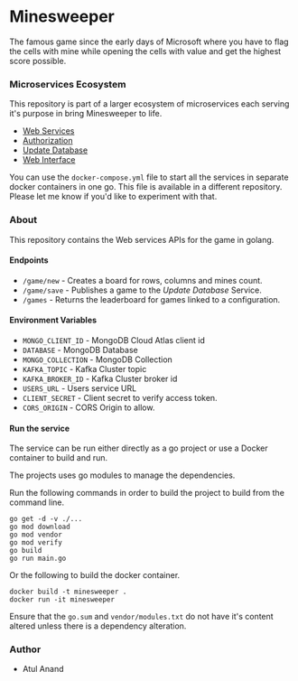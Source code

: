 # Minesweeper

The famous game since the early days of Microsoft where you have to flag the cells with mine while opening the cells with value and get the highest score possible.

### Microservices Ecosystem
This repository is part of a larger ecosystem of microservices each serving it's purpose in bring Minesweeper to life.

- [Web Services](https://github.com/atulanand206/minesweeper)
- [Authorization](https://github.com/atulanand206/users)
- [Update Database](https://github.com/atulanand206/ms-db-publisher)
- [Web Interface](https://github.com/atulanand206/mines)

You can use the `docker-compose.yml` file to start all the services in separate docker containers in one go. This file is available in a different repository. Please let me know if you'd like to experiment with that.

### About
This repository contains the Web services APIs for the game in golang. 

#### Endpoints

- `/game/new` - Creates a board for rows, columns and mines count.
- `/game/save` - Publishes a game to the *Update Database* Service.
- `/games` - Returns the leaderboard for games linked to a configuration.

#### Environment Variables

- `MONGO_CLIENT_ID` - MongoDB Cloud Atlas client id
- `DATABASE` - MongoDB Database
- `MONGO_COLLECTION` - MongoDB Collection
- `KAFKA_TOPIC` - Kafka Cluster topic
- `KAFKA_BROKER_ID` - Kafka Cluster broker id
- `USERS_URL` - Users service URL
- `CLIENT_SECRET` - Client secret to verify access token.
- `CORS_ORIGIN` - CORS Origin to allow.

#### Run the service

The service can be run either directly as a go project or use a Docker container to build and run.

The projects uses go modules to manage the dependencies.

Run the following commands in order to build the project to build from the command line.

```
go get -d -v ./...
go mod download
go mod vendor
go mod verify
go build
go run main.go
```
Or the following to build the docker container.
```
docker build -t minesweeper .
docker run -it minesweeper
```

Ensure that the `go.sum` and `vendor/modules.txt` do not have it's content altered unless there is a dependency alteration.

### Author

- Atul Anand
